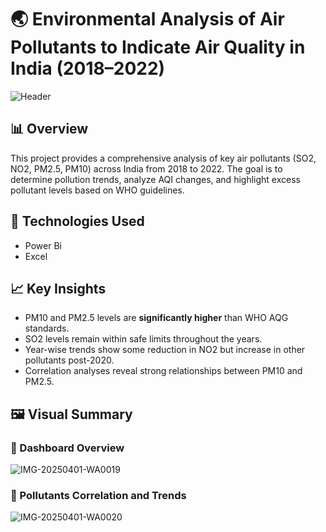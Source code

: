# 🌏 Environmental Analysis of Air Pollutants to Indicate Air Quality in India (2018–2022)

![Header](images/header_summary.png)

## 📊 Overview

This project provides a comprehensive analysis of key air pollutants (SO2, NO2, PM2.5, PM10) across India from 2018 to 2022. The goal is to determine pollution trends, analyze AQI changes, and highlight excess pollutant levels based on WHO guidelines.

## 🧪 Technologies Used

- Power Bi
- Excel

## 📈 Key Insights

- PM10 and PM2.5 levels are **significantly higher** than WHO AQG standards.
- SO2 levels remain within safe limits throughout the years.
- Year-wise trends show some reduction in NO2 but increase in other pollutants post-2020.
- Correlation analyses reveal strong relationships between PM10 and PM2.5.

## 🖼️ Visual Summary

### 🔹 Dashboard Overview

![IMG-20250401-WA0019](https://github.com/user-attachments/assets/9bcbb2b5-bd99-484c-bca2-d07c853f2955)

### 🔹 Pollutants Correlation and Trends

![IMG-20250401-WA0020](https://github.com/user-attachments/assets/f1605cc2-75af-473d-a103-5622da59f71e)





